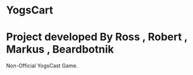 YogsCart
=========================================================
Project developed By Ross , Robert , Markus , Beardbotnik
=========================================================
Non-Official YogsCast Game.



